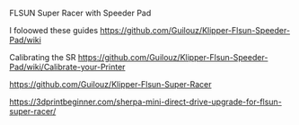 FLSUN Super Racer with Speeder Pad

I foloowed these guides https://github.com/Guilouz/Klipper-Flsun-Speeder-Pad/wiki

Calibrating the SR https://github.com/Guilouz/Klipper-Flsun-Speeder-Pad/wiki/Calibrate-your-Printer

https://github.com/Guilouz/Klipper-Flsun-Super-Racer

https://3dprintbeginner.com/sherpa-mini-direct-drive-upgrade-for-flsun-super-racer/

